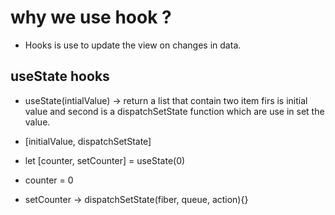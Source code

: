 
# why we use hook ?

- Hooks is use to update the view on changes in data.

## useState hooks

   - useState(intialValue) -> return a list that contain two item firs is initial value and second is a dispatchSetState function which are use in set the value.

   - [initialValue, dispatchSetState]
   - let [counter, setCounter] = useState(0)
   - counter = 0
   - setCounter -> dispatchSetState(fiber, queue, action){}
